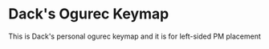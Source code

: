 # Dack's Ogurec Keymap

This is Dack's personal ogurec keymap and it is for left-sided PM placement
